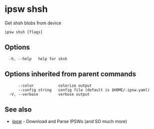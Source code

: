 # ipsw shsh

Get shsh blobs from device

```
ipsw shsh [flags]
```

## Options

```
  -h, --help   help for shsh
```

## Options inherited from parent commands

```
      --color           colorize output
      --config string   config file (default is $HOME/.ipsw.yaml)
  -V, --verbose         verbose output
```

## See also

* [ipsw](/cmd/ipsw/)	 - Download and Parse IPSWs (and SO much more)

